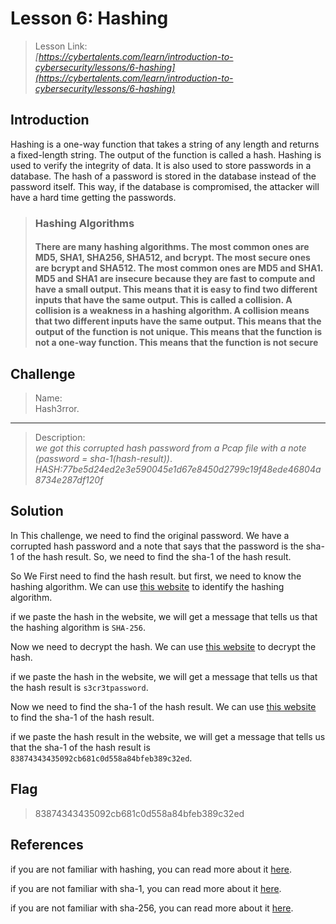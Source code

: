 # Lesson 6: Hashing

> Lesson Link:\
> *[https://cybertalents.com/learn/introduction-to-cybersecurity/lessons/6-hashing](https://cybertalents.com/learn/introduction-to-cybersecurity/lessons/6-hashing)*

## Introduction

Hashing is a one-way function that takes a string of any length and returns a fixed-length string. The output of the function is called a hash. Hashing is used to verify the integrity of data. It is also used to store passwords in a database. The hash of a password is stored in the database instead of the password itself. This way, if the database is compromised, the attacker will have a hard time getting the passwords.

> ### Hashing Algorithms
>
> #### There are many hashing algorithms. The most common ones are MD5, SHA1, SHA256, SHA512, and bcrypt. The most secure ones are bcrypt and SHA512. The most common ones are MD5 and SHA1. MD5 and SHA1 are insecure because they are fast to compute and have a small output. This means that it is easy to find two different inputs that have the same output. This is called a collision. A collision is a weakness in a hashing algorithm. A collision means that two different inputs have the same output. This means that the output of the function is not unique. This means that the function is not a one-way function. This means that the function is not secure

## Challenge

> Name:\
> Hash3rror.

----

> Description:\
> *we got this corrupted hash password from a Pcap file with a note (password = sha-1(hash-result))*.
*HASH:77be5d24ed2e3e590045e1d67e8450d2799c19f48ede46804a8734e287df120f*

## Solution

In This challenge, we need to find the original password. We have a corrupted hash password and a note that says that the password is the sha-1 of the hash result. So, we need to find the sha-1 of the hash result.

So We First need to find the hash result. but first, we need to know the hashing algorithm. We can use [this website](https://hashes.com/en/tools/hash_identifier) to identify the hashing algorithm.

if we paste the hash in the website, we will get a message that tells us that the hashing algorithm is `SHA-256`.

Now we need to decrypt the hash. We can use [this website](https://md5decrypt.net/en/Sha256/) to decrypt the hash.

if we paste the hash in the website, we will get a message that tells us that the hash result is `s3cr3tpassword`.

Now we need to find the sha-1 of the hash result. We can use [this website](https://md5decrypt.net/en/Sha1/) to find the sha-1 of the hash result.

if we paste the hash result in the website, we will get a message that tells us that the sha-1 of the hash result is `83874343435092cb681c0d558a84bfeb389c32ed`.

## Flag

> 83874343435092cb681c0d558a84bfeb389c32ed

## References

if you are not familiar with hashing, you can read more about it [here](https://en.wikipedia.org/wiki/Hash_function).

if you are not familiar with sha-1, you can read more about it [here](https://en.wikipedia.org/wiki/SHA-1).

if you are not familiar with sha-256, you can read more about it [here](https://en.wikipedia.org/wiki/SHA-2).
